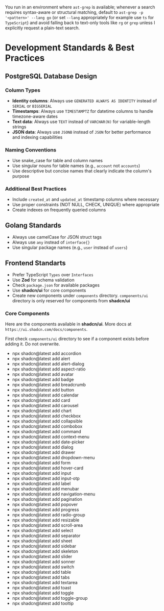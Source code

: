 You run in an environment where `ast-grep` is available; whenever a search requires syntax-aware or structural matching, default to `ast-grep -p '<pattern>' --lang go` (or set `--lang` appropriately for example use `ts` for `TypeScript`) and avoid falling back to text-only tools like `rg` or `grep` unless I explicitly request a plain-text search.

# Development Standards & Best Practices

## PostgreSQL Database Design

### Column Types

- **Identity columns**: Always use `GENERATED ALWAYS AS IDENTITY` instead of `SERIAL` or `BIGSERIAL`
- **Timestamps**: Always use `TIMESTAMPTZ` for datetime columns to handle timezone-aware dates
- **Text data**: Always use `TEXT` instead of `VARCHAR(N)` for variable-length strings
- **JSON data**: Always use `JSONB` instead of `JSON` for better performance and indexing capabilities

### Naming Conventions

- Use snake_case for table and column names
- Use singular nouns for table names (e.g., `account` not `accounts`)
- Use descriptive but concise names that clearly indicate the column's purpose

### Additional Best Practices

- Include `created_at` and `updated_at` timestamp columns where necessary
- Use proper constraints (NOT NULL, CHECK, UNIQUE) where appropriate
- Create indexes on frequently queried columns

## Golang Standards

- Always use camelCase for JSON struct tags
- Always use `any` instead of `interface{}`
- Use singular package names (e.g., `user` instead of `users`)

## Frontend Standarts

- Prefer TypeScript `Types` over `Interfaces`
- Use **Zod** for schema validation
- Check `package.json` for available packages
- Use **shadcn/ui** for core components
- Create new components under `components` directory. `components/ui` directory is only reserved for components from **shadcn/ui**

### Core Components

Here are the components available in **shadcn/ui**. More docs at `https://ui.shadcn.com/docs/components`.

First check `components/ui` directory to see if a component exists before adding it. Do not overwrite.

- npx shadcn@latest add accordion
- npx shadcn@latest add alert
- npx shadcn@latest add alert-dialog
- npx shadcn@latest add aspect-ratio
- npx shadcn@latest add avatar
- npx shadcn@latest add badge
- npx shadcn@latest add breadcrumb
- npx shadcn@latest add button
- npx shadcn@latest add calendar
- npx shadcn@latest add card
- npx shadcn@latest add carousel
- npx shadcn@latest add chart
- npx shadcn@latest add checkbox
- npx shadcn@latest add collapsible
- npx shadcn@latest add combobox
- npx shadcn@latest add command
- npx shadcn@latest add context-menu
- npx shadcn@latest add date-picker
- npx shadcn@latest add dialog
- npx shadcn@latest add drawer
- npx shadcn@latest add dropdown-menu
- npx shadcn@latest add form
- npx shadcn@latest add hover-card
- npx shadcn@latest add input
- npx shadcn@latest add input-otp
- npx shadcn@latest add label
- npx shadcn@latest add menubar
- npx shadcn@latest add navigation-menu
- npx shadcn@latest add pagination
- npx shadcn@latest add popover
- npx shadcn@latest add progress
- npx shadcn@latest add radio-group
- npx shadcn@latest add resizable
- npx shadcn@latest add scroll-area
- npx shadcn@latest add select
- npx shadcn@latest add separator
- npx shadcn@latest add sheet
- npx shadcn@latest add sidebar
- npx shadcn@latest add skeleton
- npx shadcn@latest add slider
- npx shadcn@latest add sonner
- npx shadcn@latest add switch
- npx shadcn@latest add table
- npx shadcn@latest add tabs
- npx shadcn@latest add textarea
- npx shadcn@latest add toast
- npx shadcn@latest add toggle
- npx shadcn@latest add toggle-group
- npx shadcn@latest add tooltip
